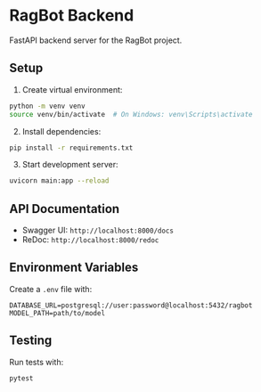 # RagBot Backend

FastAPI backend server for the RagBot project.

## Setup

1. Create virtual environment:
```bash
python -m venv venv
source venv/bin/activate  # On Windows: venv\Scripts\activate
```

2. Install dependencies:
```bash
pip install -r requirements.txt
```

3. Start development server:
```bash
uvicorn main:app --reload
```

## API Documentation

- Swagger UI: `http://localhost:8000/docs`
- ReDoc: `http://localhost:8000/redoc`

## Environment Variables

Create a `.env` file with:
```
DATABASE_URL=postgresql://user:password@localhost:5432/ragbot
MODEL_PATH=path/to/model
```

## Testing

Run tests with:
```bash
pytest
```
